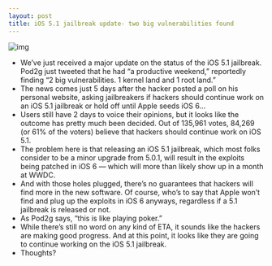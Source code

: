 ```yaml
---
layout: post
title: iOS 5.1 jailbreak update- two big vulnerabilities found
---
```

![img](http://media.idownloadblog.com/wp-content/uploads/2012/04/pod2g-vuln.png)
* We’ve just received a major update on the status of the iOS 5.1 jailbreak. Pod2g just tweeted that he had “a productive weekend,” reportedly finding “2 big vulnerabilities. 1 kernel land and 1 root land.”
* The news comes just 5 days after the hacker posted a poll on his personal website, asking jailbreakers if hackers should continue work on an iOS 5.1 jailbreak or hold off until Apple seeds iOS 6…
* Users still have 2 days to voice their opinions, but it looks like the outcome has pretty much been decided. Out of 135,961 votes, 84,269 (or 61% of the voters) believe that hackers should continue work on iOS 5.1.
* The problem here is that releasing an iOS 5.1 jailbreak, which most folks consider to be a minor upgrade from 5.0.1, will result in the exploits being patched in iOS 6 — which will more than likely show up in a month at WWDC.
* And with those holes plugged, there’s no guarantees that hackers will find more in the new software. Of course, who’s to say that Apple won’t find and plug up the exploits in iOS 6 anyways, regardless if a 5.1 jailbreak is released or not.
* As Pod2g says, “this is like playing poker.”
* While there’s still no word on any kind of ETA, it sounds like the hackers are making good progress. And at this point, it looks like they are going to continue working on the iOS 5.1 jailbreak.
* Thoughts?

